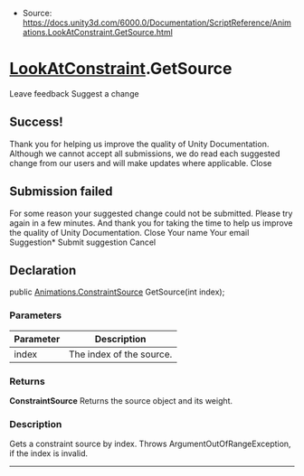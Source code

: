 * Source: https://docs.unity3d.com/6000.0/Documentation/ScriptReference/Animations.LookAtConstraint.GetSource.html

#  [LookAtConstraint](https://docs.unity3d.com/6000.0/Documentation/ScriptReference/Animations.LookAtConstraint.html).GetSource
Leave feedback
Suggest a change
## Success!
Thank you for helping us improve the quality of Unity Documentation. Although we cannot accept all submissions, we do read each suggested change from our users and will make updates where applicable.
Close
## Submission failed
For some reason your suggested change could not be submitted. Please <a>try again</a> in a few minutes. And thank you for taking the time to help us improve the quality of Unity Documentation.
Close
Your name Your email Suggestion* Submit suggestion
Cancel
## Declaration
public [Animations.ConstraintSource](https://docs.unity3d.com/6000.0/Documentation/ScriptReference/Animations.ConstraintSource.html) GetSource(int index); 
### Parameters
Parameter | Description  
---|---  
index | The index of the source.  
### Returns
**ConstraintSource** Returns the source object and its weight. 
### Description
Gets a constraint source by index.
Throws ArgumentOutOfRangeException, if the index is invalid.
* * *
